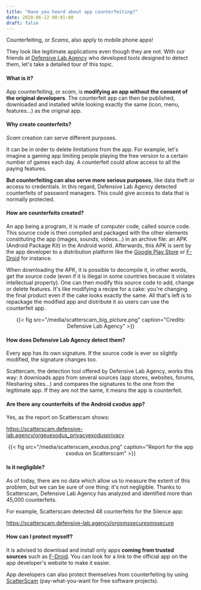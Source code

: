 ```yaml
---
title: "Have you heard about app counterfeiting?"
date: 2020-06-22 00:01:00
draft: false
---
```


Counterfeiting, or *Scams*, also apply to mobile phone apps!

They look like legitimate applications even though they are not. With our friends at [Defensive Lab Agency](https://defensive-lab.agency/) who developed tools designed to detect them, let's take a detailed tour of this topic.

#### What is it?

App counterfeiting, or *scam*, is **modifying an app without the consent of the original developers**. The counterfeit app can then be published, downloaded and installed while looking exactly the same (icon, menu, features…) as the original app.

#### Why create counterfeits?

*Scam* creation can serve different purposes.

It can be in order to delete limitations from the app. For example, let's imagine a gaming app limiting people playing the free version to a certain number of games each day. A counterfeit could allow access to all the paying features.

**But counterfeiting can also serve more serious purposes**, like data theft or access to credentials. In this regard, Defensive Lab Agency detected counterfeits of password managers. This could give access to data that is normally protected.

#### How are counterfeits created?

An app being a program, it is made of computer code, called source code. This source code is then compiled and packaged with the other elements constituting the app (images, sounds, videos…) in an archive file: an APK (Android Package Kit) in the Android world. Afterwards, this APK is sent by the app developer to a distribution platform like the [Google Play Store](https://play.google.com/) or [F-Droid](https://f-droid.org) for instance.

When downloading the APK, it is possible to decompile it, in other words, get the source code (even if it is illegal in some countries because it violates intellectual property). One can then modify this source code to add, change or delete features. It's like modifying a recipe for a cake: you're changing the final product even if the cake looks exactly the same. All that's left is to repackage the modified app and distribute it so users can use the counterfeit app.

<center>
{{< fig src="/media/scatterscam_big_picture.png" caption="Credits: Defensive Lab Agency" >}}
</center>

#### How does Defensive Lab Agency detect them?

Every app has its own signature. If the source code is ever so slightly modified, the signature changes too.

Scattercam, the detection tool offered by Defensive Lab Agency, works this way: it downloads apps from several sources (app stores, websites, forums, filesharing sites…) and compares the signatures to the one from the legitimate app. If they are not the same, it means the app is counterfeit.

#### Are there any counterfeits of the Android εxodus app?

Yes, as the report on Scatterscam shows:

https://scatterscam.defensive-lab.agency/orgeuexodus_privacyexodusprivacy

<center>
{{< fig src="/media/scatterscam_exodus.png" caption="Report for the app εxodus on Scatterscam" >}}
</center>

#### Is it negligible?

As of today, there are no data which allow us to measure the extent of this problem, but we can be sure of one thing: it's not negligible. Thanks to Scatterscam, Defensive Lab Agency has analyzed and identified more than 45,000 counterfeits.

For example, Scatterscam detected 48 counterfeits for the Silence app:

https://scatterscam.defensive-lab.agency/orgsmssecuresmssecure

#### How can I protect myself?

It is advised to download and install only apps **coming from trusted sources** such as [F-Droid](https://f-droid.org/). You can look for a link to the official app on the app developer's website to make it easier.

App developers can also protect themselves from counterfeiting by using [ScatterScam](https://scatterscam.defensive-lab.agency/) (pay-what-you-want for free software projects).
